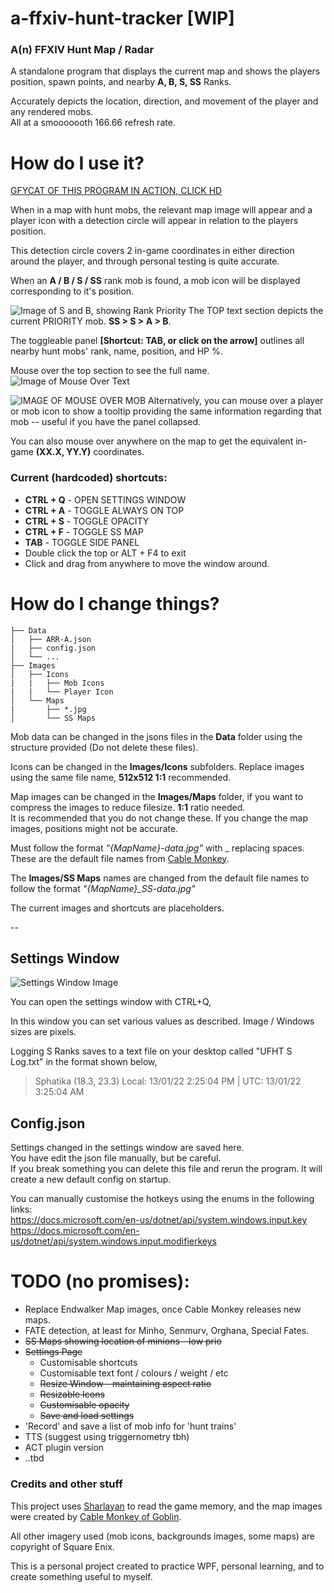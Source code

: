 # a-ffxiv-hunt-tracker [WIP]

### A(n) FFXIV Hunt Map / Radar

A standalone program that displays the current map and shows the players position, spawn points, and nearby **A, B, S, SS** Ranks.  

Accurately depicts the location, direction, and movement of the player and any rendered mobs.   
All at a smooooooth 166.66 refresh rate.

# How do I use it?

[GFYCAT OF THIS PROGRAM IN ACTION, CLICK HD](https://gfycat.com/ifr/BigYoungIcefish)

When in a map with hunt mobs, the relevant map image will appear and a player icon with a detection circle will appear in relation to the players position.

This detection circle covers 2 in-game coordinates in either direction around the player, and through personal testing is quite accurate.

When an **A / B / S / SS** rank mob is found, a mob icon will be displayed corresponding to it's position.


![Image of S and B, showing Rank Priority](https://i.imgur.com/kIjmPkI.png)
The TOP text section depicts the current PRIORITY mob. **SS > S > A > B**. 

The toggleable panel **[Shortcut: TAB, or click on the arrow]** outlines all nearby hunt mobs' rank, name, position, and HP %.

Mouse over the top section to see the full name.
![Image of Mouse Over Text](https://i.imgur.com/FWkbjAK.png)




![IMAGE OF MOUSE OVER MOB](https://i.imgur.com/QeJ5Jdn.png)
Alternatively, you can mouse over a player or mob icon to show a tooltip providing the same information regarding that mob -- useful if you have the panel collapsed.


You can also mouse over anywhere on the map to get the equivalent in-game **(XX.X, YY.Y)** coordinates.


### Current (hardcoded) shortcuts:
- **CTRL + Q** - OPEN SETTINGS WINDOW
- **CTRL + A**  - TOGGLE ALWAYS ON TOP
- **CTRL + S**  - TOGGLE OPACITY
- **CTRL + F**  - TOGGLE SS MAP
- **TAB**       - TOGGLE SIDE PANEL
- Double click the top or ALT + F4 to exit
- Click and drag from anywhere to move the window around.


# How do I change things?  
```
├── Data
│   ├── ARR-A.json
|   ├── config.json
│   └── ...
├── Images
│   ├── Icons
|   |   ├── Mob Icons
|   |   └── Player Icon
│   └── Maps
|       ├── *.jpg
│       └── SS Maps  
```
Mob data can be changed in the jsons files in the **Data** folder using the structure provided (Do not delete these files).

Icons can be changed in the **Images/Icons** subfolders. Replace images using the same file name, **512x512  1:1** recommended.

Map images can be changed in the **Images/Maps** folder, if you want to compress the images to reduce filesize. **1:1** ratio needed.    
It is recommended that you do not change these. If you change the map images, positions might not be accurate.

Must follow the format _"{MapName}-data.jpg"_ with _ replacing spaces.  
These are the default file names from [Cable Monkey](http://cablemonkey.us/huntmap2/).  

The **Images/SS Maps** names are changed from the default file names to follow the format _"{MapName}\_SS-data.jpg"_

The current images and shortcuts are placeholders.

--
## Settings Window
![Settings Window Image](https://i.imgur.com/Rg38pbv.png)  

You can open the settings window with CTRL+Q,  

In this window you can set various values as described. Image / Windows sizes are pixels.  

Logging S Ranks saves to a text file on your desktop called "UFHT S Log.txt" in the format shown below,  
>Sphatika	 (18.3, 23.3)	 Local: 13/01/22 2:25:04 PM | UTC: 13/01/22 3:25:04 AM




## Config.json

Settings changed in the settings window are saved here.  
You have edit the json file manually, but be careful.   
If you break something you can delete this file and rerun the program. It will create a new default config on startup.  

You can manually customise the hotkeys using the enums in the following links:  
https://docs.microsoft.com/en-us/dotnet/api/system.windows.input.key   
https://docs.microsoft.com/en-us/dotnet/api/system.windows.input.modifierkeys


# TODO (no promises):
- Replace Endwalker Map images, once Cable Monkey releases new maps.
- FATE detection, at least for Minho, Senmurv, Orghana, Special Fates.
- ~~SS Maps showing location of minions - low prio~~
- ~~Settings Page~~
  - Customisable shortcuts
  - Customisable text font / colours / weight / etc
  - ~~Resize Window - maintaining aspect ratio~~
  - ~~Resizable Icons~~
  - ~~Customisable opacity~~
  - ~~Save and load settings~~
- 'Record' and save a list of mob info for 'hunt trains'
- TTS (suggest using triggernometry tbh)
- ACT plugin version
- ..tbd


### Credits and other stuff
This project uses [Sharlayan](https://github.com/FFXIVAPP/sharlayan) to read the game memory, and the map images were created by [Cable Monkey of Goblin](http://cablemonkey.us/huntmap2/).

All other imagery used (mob icons, backgrounds images, some maps) are copyright of Square Enix.

This is a personal project created to practice WPF, personal learning, and to create something useful to myself.
